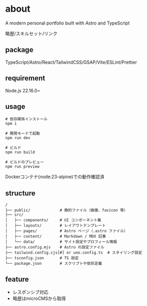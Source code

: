 # about

A modern personal portfolio built with Astro and TypeScript

略歴/スキルセット/リンク

## package

TypeScript/Astro/React/TailwindCSS/GSAP/Vite/ESLint/Prettier

## requirement

Node.js 22.16.0~

## usage

```shell
# 依存関係インストール
npm i

# 開発モードで起動
npm run dev

# ビルド
npm run build

# ビルドのプレビュー
npm run preview
```

Dockerコンテナ(node:23-alpine)での動作確認済

## structure

```text
/
├── public/             # 静的ファイル（画像、favicon 等）
├── src/
│   ├── components/     # UI コンポーネント集
│   ├── layouts/        # レイアウトテンプレート
│   ├── pages/          # Astro ページ（.astro ファイル）
│   ├── content/        # Markdown / MDX 記事
│   └── data/           # サイト設定やプロフィール情報
├── astro.config.mjs    # Astro の設定ファイル
├── tailwind.config.cjs[#] or uno.config.ts  # スタイリング設定
├── tsconfig.json       # TS 設定
└── package.json        # スクリプトや依存定義
```

## feature

- レスポンシブ対応
- 略歴はmicroCMSから取得
